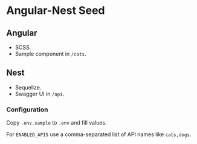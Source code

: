 # Angular-Nest Seed

## Angular
- SCSS.
- Sample component in `/cats`.

## Nest
- Sequelize.
- Swagger UI in `/api`.

### Configuration

Copy `.env.sample` to `.env` and fill values.

For `ENABLED_APIS` use a comma-separated list of API names like `cats,dogs`.

